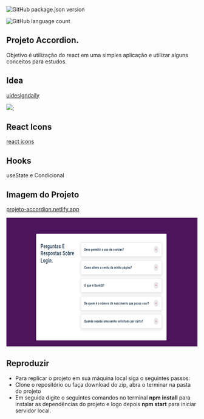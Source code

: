![GitHub package.json version](https://img.shields.io/github/package-json/v/jefferson1984/projeto-accordion)

![GitHub language count](https://img.shields.io/github/languages/count/jefferson1984/projeto-accordion)

## Projeto Accordion.

Objetivo é utilização do react em uma simples aplicação e utilizar alguns conceitos para estudos.

## Idea

[uidesigndaily](https://uidesigndaily.com/posts/sketch-accordion-website-day-1175)

![](./idea.png);

## React Icons

[react icons](https://react-icons.github.io/react-icons/)

## Hooks

useState e Condicional

## Imagem do Projeto

[projeto-accordion.netlify.app](https://projeto-accordion.netlify.app/)

<img src="https://github.com/jefferson1984/projeto-accordion/blob/main/accordion2.png">

## Reproduzir

<ul>
  <li>Para replicar o projeto em sua máquina local siga o seguintes passos:</li>
  <li>Clone o repositório ou faça download do zip,  abra o terminar na pasta do projeto</li>
  <li>Em seguida digite o seguintes comandos no terminal  <strong>npm install</strong> para instalar as dependências do projeto e logo depois  <strong>npm start</strong> para iniciar servidor local.</li>
</ul>
